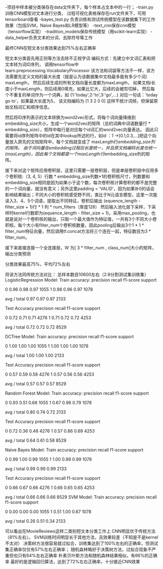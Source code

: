 -项目中样本被分类保存在data文件夹下，每个样本占文本中的一行；
-train.py 训练CNN模型对文本进行分类， 过程可视化表格保存在run文件夹下，可用tensorboard查看
-bayes_test.py 负责训练和测试传统模型在该数据集下的工作效果（包括SVM，Naive Bayes和LR模型等）
-text_cnn保存cnn模型（tensorflow实现）
-tradition_models保存传统模型（用scikit-learn实现）
-data_helper负责文本的分词、去除符号等工作

最终CNN在短文本分类效果达到75%左右正确率

短文本分类首先用正则等方法去除不正规字词
编码方式：先建立中文词汇表和把文本转为词ID序列，
调用tensorflow中 learn.preprocessing.VocabularyProcessor
该方法和词袋等方法不一样，该方法需要先定义文档的最大长度（就是认为该数据集中文档最多能有多少个词）maxLength， 然后后续生成的所有文档向量长度都为maxLength，
如果文档i长度小于maxLength，则后续用0填充，如果比它大，后续的会被剪切掉，
然后每个不重复的单词作为一个词典，如
{1:'today',2:'to',3:'go',...}
对应一句话：'today go to'，如果最大长度为5，
该文档编码为 [1 3 2 0 0] 
这样不统计词频，但保留原始文档词汇和顺序信息。

然后将ID序列表示的文本转换为word2vec形式，将每个词向量降维到embedding_size大小，生成一个word2vec的矩阵（总的词典中词语数量行 * embedding_size），矩阵中每行是对应每个id词汇的word2vec向量表达。
因此只需要将id序列矩阵中的id在其中lookup所述的行，如id ：1 ->[0.1,0.3,...]把这个向量放入原先的文档矩阵中，每个文档就变成了
maxLength行*embedding_size列的矩阵。
由于词向量在embedding过程后长度统一，并且原文档编码长度也统一(maxLength)，因此每个文档都是一个maxLength行*embedding_size列的矩阵。

接下来对这个矩阵应用卷积层，这里只需要一层卷积层，但是单层卷积层中应用多个卷积核:（3, 4, 5）行数 * embedding_size列数*1的卷积核尺寸，列数要和embedding_size相同是因为如果小于这个数，每次卷积核计算卷积的都不是完整的一个词向量，就没有意义；另外这里padding = ‘VALID’，因为如果补0的话会影响结果输出；不同大小的卷积核感受野不同，类比于N元语言模型，这里一次能读入3、4、5个词语，提取出不同特征，卷积后输出
(equence_length - filter_size + 1)行 * 1 列 * num_filters（厚度128）
然后输入池化层下采样，下采样时kernel行数即为(equence_length - filter_size + 1)，采用max_pooling，也就是说对一个卷积核的输出，只取一个最大值作为特征值，一共有3个不同大小卷积核，每个大小有filter_num个卷积核数量，因此pooling后输出3个1 * 1 * filter_num特征向量，然后调用tf.concat方法将三个连在一起，特征数目为3 * filter_num。

接下来直接连接一个全连接层，W 为[ 3 * filter_num , class_num]大小的矩阵，输出分类预测

分类效果最高75%，平均72%左右

将该方法同传统方法对比：
总样本数目10600左右（2:8分割测试集训练集）
LogisticRegression Model:
Train accuracy:
precision recall f1-score support

0 0.96 0.98 0.97 1055
1 0.98 0.96 0.97 1078

avg / total 0.97 0.97 0.97 2133

Test Accuracy
precision recall f1-score support

0 0.72 0.71 0.71 4276
1 0.71 0.72 0.72 4253

avg / total 0.72 0.72 0.72 8529

DCTree Model:
Train accuracy:
precision recall f1-score support

0 1.00 1.00 1.00 1055
1 1.00 1.00 1.00 1078

avg / total 1.00 1.00 1.00 2133

Test Accuracy
precision recall f1-score support

0 0.57 0.59 0.58 4276
1 0.57 0.56 0.56 4253

avg / total 0.57 0.57 0.57 8529

Random Forest Model:
Train accuracy:
precision recall f1-score support

0 0.93 0.51 0.66 1055
1 0.67 0.96 0.79 1078

avg / total 0.80 0.74 0.72 2133

Test Accuracy
precision recall f1-score support

0 0.72 0.36 0.48 4276
1 0.57 0.86 0.69 4253

avg / total 0.64 0.61 0.58 8529

Naive Bayes Model:
Train accuracy:
precision recall f1-score support

0 0.99 1.00 0.99 1055
1 1.00 0.99 0.99 1078

avg / total 0.99 0.99 0.99 2133

Test Accuracy
precision recall f1-score support

0 0.66 0.67 0.66 4276
1 0.66 0.65 0.65 4253

avg / total 0.66 0.66 0.66 8529
SVM Model:
Train accuracy:
precision recall f1-score support

0 0.00 0.00 0.00 1055
1 0.51 1.00 0.67 1078

avg / total 0.26 0.51 0.34 2133

可以看出在MovieReviews这样二类别短文本分类工作上
CNN明显优于传统方法（81%左右）。
SVM训练时间明显长于其他方法，且效果较差（不知是不是kernel不太对）
决策树方法很容易就过拟合，训练集达到了100%左右的正确率，但测试集正确率仅仅有57%左右正确率；
随机森林略好于决策树方法，过拟合现象不严重但也只有64%左右正确率
朴素贝叶斯方法和随机森林结果相似，有66%的正确率
最好的是逻辑回归算法，达到了72%左右正确率，十分接近CNN效果
